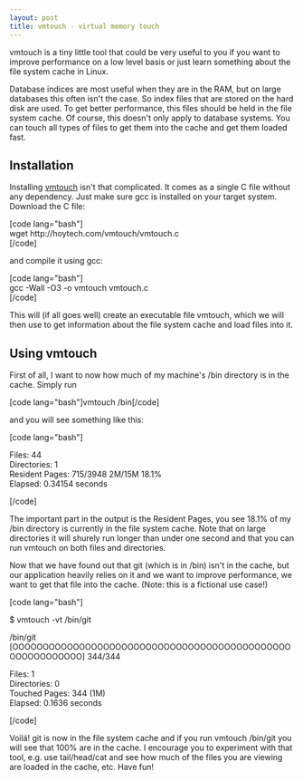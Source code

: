 ```yaml
---
layout: post
title: vmtouch - virtual memory touch
---
```

<p>vmtouch is a tiny little tool that could be very useful to you if you want to improve performance on a low level basis or just learn something about the file system cache in Linux.</p>
<p>Database indices are most useful when they are in the RAM, but on large databases this often isn't the case. So index files that are stored on the hard disk are used. To get better performance, this files should be held in the file system cache. Of course, this doesn't only apply to database systems. You can touch all types of files to get them into the cache and get them loaded fast.</p>
<h2>Installation</h2>
<p>Installing <a href="http://hoytech.com/vmtouch/" target="_blank">vmtouch</a> isn't that complicated. It comes as a single C file without any dependency. Just make sure gcc is installed on your target system. Download the C file:</p>
<p>[code lang="bash"]<br />
wget http://hoytech.com/vmtouch/vmtouch.c<br />
[/code]</p>
<p>and compile it using gcc:</p>
<p>[code lang="bash"]<br />
 gcc -Wall -O3 -o vmtouch vmtouch.c<br />
 [/code]</p>
<p>This will (if all goes well) create an executable file vmtouch, which we will then use to get information about the file system cache and load files into it.</p>
<h2>Using vmtouch</h2>
<p>First of all, I want to now how much of my machine's /bin directory is in the cache. Simply run</p>
<p>[code lang="bash"]vmtouch /bin[/code]</p>
<p>and you will see something like this:</p>
<p>[code lang="bash"]</p>
<p>Files: 44<br />
 Directories: 1<br />
 Resident Pages: 715/3948 2M/15M 18.1%<br />
 Elapsed: 0.34154 seconds</p>
<p>[/code]</p>
<p>The important part in the output is the Resident Pages, you see 18.1% of my /bin directory is currently in the file system cache. Note that on large directories it will shurely run longer than under one second and that you can run vmtouch on both files and directories.</p>
<p>Now that we have found out that git (which is in /bin) isn't in the cache, but our application heavily relies on it and we want to improve performance, we want to get that file into the cache. (Note: this is a fictional use case!)</p>
<p>[code lang="bash"]</p>
<p>$ vmtouch -vt /bin/git</p>
<p>/bin/git<br />
[OOOOOOOOOOOOOOOOOOOOOOOOOOOOOOOOOOOOOOOOOOOOOOOOOOOOOOOOOO] 344/344</p>
<p>Files: 1<br />
 Directories: 0<br />
 Touched Pages: 344 (1M)<br />
 Elapsed: 0.1636 seconds</p>
<p>[/code]</p>
<p>Voilá! git is now in the file system cache and if you run vmtouch /bin/git you will see that 100% are in the cache. I encourage you to experiment with that tool, e.g. use tail/head/cat and see how much of the files you are viewing are loaded in the cache, etc. Have fun!</p>

